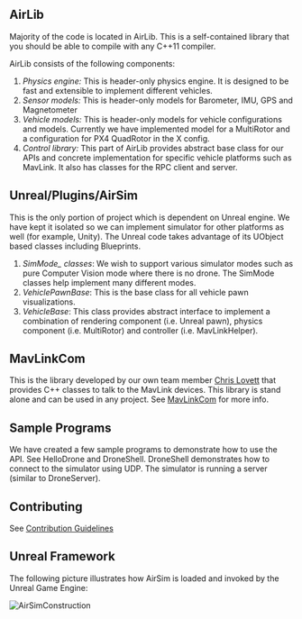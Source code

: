 ## AirLib

Majority of the code is located in AirLib. This is a self-contained library that you should be able to compile with any C++11 compiler.

AirLib consists of the following components:
1. *Physics engine:* This is header-only physics engine. It is designed to be fast and extensible to implement different vehicles.
2. *Sensor models:* This is header-only models for Barometer, IMU, GPS and Magnetometer
3. *Vehicle models:* This is header-only models for vehicle configurations and models. Currently we have implemented model for a MultiRotor and a configuration for PX4 QuadRotor in the X config.
4. *Control library:* This part of AirLib provides abstract base class for our APIs and concrete implementation for specific vehicle platforms such as MavLink. It also has classes for the RPC client and server.

## Unreal/Plugins/AirSim

This is the only portion of project which is dependent on Unreal engine. We have kept it isolated so we can implement simulator for other platforms as well (for example, Unity). The Unreal code takes advantage of its UObject based classes including Blueprints.
1. *SimMode_ classes*: We wish to support various simulator modes such as pure Computer Vision mode where there is no drone. The SimMode classes help implement many different modes.
2. *VehiclePawnBase*: This is the base class for all vehicle pawn visualizations.
3. *VehicleBase*: This class provides abstract interface to implement a combination of rendering component (i.e. Unreal pawn), physics component (i.e. MultiRotor) and controller (i.e. MavLinkHelper).

## MavLinkCom

This is the library developed by our own team member [Chris Lovett](https://github.com/lovettchris) that provides C++ classes to talk to the MavLink devices. This library is stand alone and can be used in any project.
See [MavLinkCom](https://github.com/Microsoft/AirSim/tree/master/MavLinkCom//README.md) for more info.

## Sample Programs
We have created a few sample programs to demonstrate how to use the API. See HelloDrone and DroneShell. 
DroneShell demonstrates how to connect to the simulator using UDP.  The simulator is running a server (similar to DroneServer).

## Contributing

See [Contribution Guidelines](CONTRIBUTING.md)

## Unreal Framework

The following picture illustrates how AirSim is loaded and invoked by the Unreal Game Engine:

![AirSimConstruction](images/airsim_startup.png)